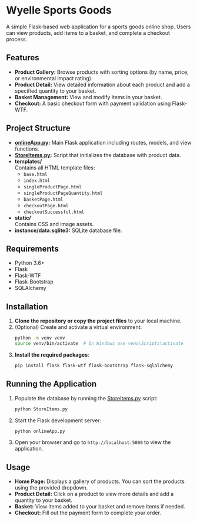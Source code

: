 # Wyelle Sports Goods

A simple Flask-based web application for a sports goods online shop. Users can view products, add items to a basket, and complete a checkout process.

## Features

- **Product Gallery:** Browse products with sorting options (by name, price, or environmental impact rating).
- **Product Detail:** View detailed information about each product and add a specified quantity to your basket.
- **Basket Management:** View and modify items in your basket.
- **Checkout:** A basic checkout form with payment validation using Flask-WTF.

## Project Structure

- **[onlineApp.py](onlineApp.py):** Main Flask application including routes, models, and view functions.
- **[StoreItems.py](StoreItems.py):** Script that initializes the database with product data.
- **templates/**  
  Contains all HTML template files:
  - `base.html`
  - `index.html`
  - `singleProductPage.html`
  - `singleProductPageQuantity.html`
  - `basketPage.html`
  - `checkoutPage.html`
  - `checkoutSuccessful.html`
- **static/**  
  Contains CSS and image assets.
- **instance/data.sqlite3:** SQLite database file.

## Requirements

- Python 3.6+
- Flask
- Flask-WTF
- Flask-Bootstrap
- SQLAlchemy

## Installation

1. **Clone the repository or copy the project files** to your local machine.
2. (Optional) Create and activate a virtual environment:
   ```sh
   python -m venv venv
   source venv/bin/activate  # On Windows use venv\Scripts\activate
   ```
3. **Install the required packages**:
   ```sh
   pip install flask flask-wtf flask-bootstrap flask-sqlalchemy
   ```

## Running the Application

1. Populate the database by running the [StoreItems.py](StoreItems.py) script:
   ```sh
   python StoreItems.py
   ```
2. Start the Flask development server:
   ```sh
   python onlineApp.py
   ```
3. Open your browser and go to `http://localhost:5000` to view the application.

## Usage

- **Home Page:** Displays a gallery of products. You can sort the products using the provided dropdown.
- **Product Detail:** Click on a product to view more details and add a quantity to your basket.
- **Basket:** View items added to your basket and remove items if needed.
- **Checkout:** Fill out the payment form to complete your order.
